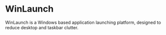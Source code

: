 # WinLaunch
WinLaunch is a Windows based application launching platform, designed to reduce desktop and taskbar clutter.
